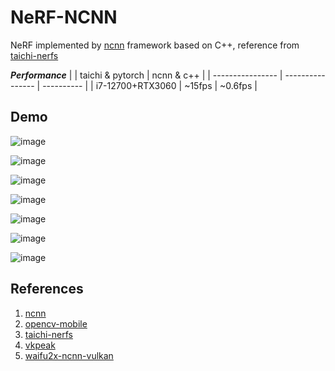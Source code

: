# NeRF-NCNN

NeRF implemented by [ncnn](https://github.com/Tencent/ncnn) framework based on C++, reference from [taichi-nerfs](https://github.com/taichi-dev/taichi-nerfs)

***Performance***
|                  | taichi & pytorch | ncnn & c++ |
| ---------------- | ---------------- | ---------- |
| i7-12700+RTX3060 | ~15fps           | ~0.6fps    |


## Demo

![image](./resources/Chair.gif)

![image](./resources/Ficus.gif)

![image](./resources/Hotdog.gif)

![image](./resources/Lego.gif)

![image](./resources/Materials.gif)

![image](./resources/Mic.gif)

![image](./resources/Ship.gif)


## References

1. [ncnn](https://github.com/Tencent/ncnn)
2. [opencv-mobile](https://github.com/nihui/opencv-mobile)
3. [taichi-nerfs](https://github.com/taichi-dev/taichi-nerfs)
4. [vkpeak](https://github.com/nihui/vkpeak)
5. [waifu2x-ncnn-vulkan](https://github.com/nihui/waifu2x-ncnn-vulkan)
